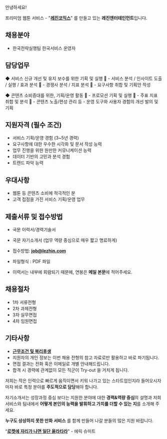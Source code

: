 ﻿안녕하세요!

프리미엄 웹툰 서비스 - "**[레진코믹스](http://www.lezhin.com)**" 를 만들고 있는 **레진엔터테인먼트**입니다.


## 채용분야 

- 한국전략실행팀 한국서비스 운영자

## 담당업무
 ◆ 서비스 신규 개선 및 유지 보수를 위한 기획 및 실행
  - 서비스 분석 / 인사이트 도출 / 실행 / 효과 분석
  - 경쟁사 분석 / 지표 분석
  - 요구사항 취합 및 기획안 작성

 ◆ 콘텐츠 소비증대를 위한, 기획/운영 활동
  - 프로모션 기획 및 실행
  - 주표 지표 취합 및 분석
  - 콘텐츠 노출/편성 관리 등
     - 운영 도구와 사용자 경험의 개선 발의 및 기획

## 지원자격 (필수 조건)

- 서비스 기획/운영 경험 (3~5년 경력)
- 요구사항에 대한 우수한 시각화 및 문서 작성 능력
- 업무 진행을 위한 원만한 커뮤니케이션 능력
- 데이터 기반의 고민과 분석 경험
- 트렌드 파악 능력


## 우대사항

- 웹툰 등 콘텐츠 소비에 적극적인 분
- 고객 접점을 가진 서비스 기획/운영 업무


## 제출서류 및 접수방법

- 국문 이력서/경력기술서 
- 국문 자기소개서 (업무 역량 중심으로 매우 짧고 명료하게)


- 접수방법: **job@lezhin.com** 
- 파일형식 : PDF 파일  
- 이력서는 내부에 회람되기 때문에, 연봉은 **메일 본문**에 적어주세요.


## 채용절차 

- 1차 서류전형
- 2차 과제전형
- 3차 실무면접 
- 4차 임원면접 


## 기타사항 
- [**근무조건 및 복리후생**](https://github.com/lezhin/apply/blob/master/README.md)
- 지원자의 개인 정보는 이번 채용 전형의 참고 자료로만 활용하고 바로 파기됩니다.
- 면접 결과는 전화 혹은 이메일로 개별 안내해드립니다.
- 합격 시 경력에 관계없이 모든 직군이 Try-out 을 거치게 됩니다. 


저희는 작은 인력으로 빠르게 움직이면서 키워 나가고 있는 스타트업인지라 들어오시자마자 바로 특정 분야를 **주도적으로 담당**해야 합니다. 

자기소개서는 성장과정 중심 보다는 지원한 분야에 대한 **경력&역량 중심**의 설명과 저희 서비스와 팀내에서 **어떻게 본인의 능력을 발휘하고 가치를 더할 수 있는 지**를 소개해 주세요.

**누구도 상상하지 못한 만화 서비스** 를 함께 만들어 나갈 분들의 많은 지원 바랍니다.


“[**로켓에 자리가 나면 일단 올라타라**](http://estima.wordpress.com/2012/05/28/sheryl/)" - 에릭 슈미트